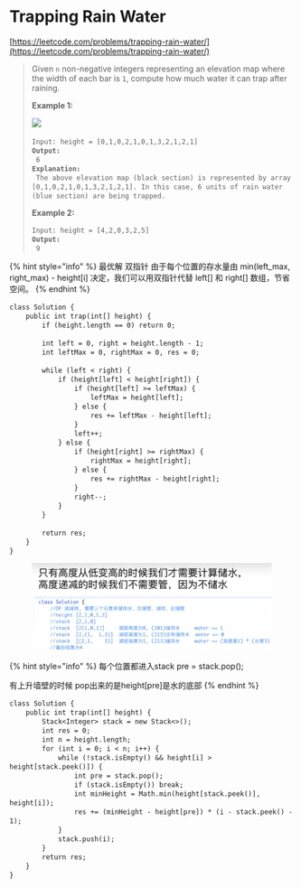 # Trapping Rain Water

[https://leetcode.com/problems/trapping-rain-water/](https://leetcode.com/problems/trapping-rain-water/)

> Given `n` non-negative integers representing an elevation map where the width of each bar is `1`, compute how much water it can trap after raining.
>
> &#x20;
>
> **Example 1:**
>
> ![](https://assets.leetcode.com/uploads/2018/10/22/rainwatertrap.png)
>
> <pre><code>Input: height = [0,1,0,2,1,0,1,3,2,1,2,1]
> <strong>Output:
> </strong> 6
> <strong>Explanation:
> </strong> The above elevation map (black section) is represented by array [0,1,0,2,1,0,1,3,2,1,2,1]. In this case, 6 units of rain water (blue section) are being trapped.
> </code></pre>
>
> **Example 2:**
>
> <pre><code>Input: height = [4,2,0,3,2,5]
> <strong>Output:
> </strong> 9
> </code></pre>

{% hint style="info" %}
最优解 双指针 由于每个位置的存水量由 min(left\_max, right\_max) - height\[i] 决定，我们可以用双指针代替 left\[] 和 right\[] 数组，节省空间。
{% endhint %}

```
class Solution {
    public int trap(int[] height) {
        if (height.length == 0) return 0;

        int left = 0, right = height.length - 1;
        int leftMax = 0, rightMax = 0, res = 0;

        while (left < right) {
            if (height[left] < height[right]) {
                if (height[left] >= leftMax) {
                    leftMax = height[left];
                } else {
                    res += leftMax - height[left];
                }
                left++;
            } else {
                if (height[right] >= rightMax) {
                    rightMax = height[right];
                } else {
                    res += rightMax - height[right];
                }
                right--;
            }
        }

        return res;
    }
}
```

<figure><img src="../.gitbook/assets/image.png" alt=""><figcaption></figcaption></figure>

{% hint style="info" %}
每个位置都进入stack pre = stack.pop();

有上升墙壁的时候 pop出来的是height\[pre]是水的底部
{% endhint %}

```
class Solution {
    public int trap(int[] height) {
        Stack<Integer> stack = new Stack<>();
        int res = 0;
        int n = height.length;
        for (int i = 0; i < n; i++) {
            while (!stack.isEmpty() && height[i] > height[stack.peek()]) {
                int pre = stack.pop();
                if (stack.isEmpty()) break;
                int minHeight = Math.min(height[stack.peek()], height[i]);
                res += (minHeight - height[pre]) * (i - stack.peek() - 1);
            }
            stack.push(i);
        }
        return res;
    }
}
```

